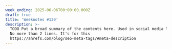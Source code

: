 ```yaml
---
week_ending: 2025-06-06T00:00:00.000Z
draft: true
title: 'Weeknotes #120'
description: >-
  TODO Put a broad summary of the contents here. Used in social media links etc.
  No more than 2 lines. It's for this
  https://ahrefs.com/blog/seo-meta-tags/#meta-description
---
```


